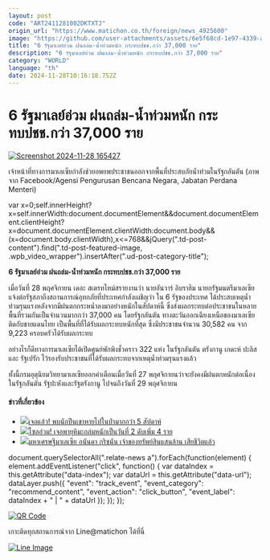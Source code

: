 ```yaml
---
layout: post
code: "ART2411281002DKTXTJ"
origin_url: "https://www.matichon.co.th/foreign/news_4925600"
image: "https://github.com/user-attachments/assets/6e5f68cd-1e97-4339-a411-ba471ca0e74f"
title: "6 รัฐมาเลย์อ่วม ฝนถล่ม-น้ำท่วมหนัก กระทบปชช.กว่า 37,000 ราย"
description: "6 รัฐมาเลย์อ่วม ฝนถล่ม-น้ำท่วมหนัก กระทบปชช.กว่า 37,000 ราย"
category: "WORLD"
language: "th"
date: 2024-11-28T10:16:18.752Z
---
```


# 6 รัฐมาเลย์อ่วม ฝนถล่ม-น้ำท่วมหนัก กระทบปชช.กว่า 37,000 ราย

[![](https://www.matichon.co.th/wp-content/uploads/2024/11/Screenshot-2024-11-28-165427.png "Screenshot 2024-11-28 165427")](https://www.matichon.co.th/wp-content/uploads/2024/11/Screenshot-2024-11-28-165427.png)

เจ้าหน้าที่ทางการมาเลเซียกำลังช่วยอพยพประชาชนออกจากพื้นที่ประสบภัยน้ำท่วมในรัฐกลันตัน (ภาพจาก Facebook/Agensi Pengurusan Bencana Negara, Jabatan Perdana Menteri)

var x=0;self.innerHeight?x=self.innerWidth:document.documentElement&&document.documentElement.clientHeight?x=document.documentElement.clientWidth:document.body&&(x=document.body.clientWidth),x<=768&&jQuery(".td-post-content").find(".td-post-featured-image, .wpb\_video\_wrapper").insertAfter(".ud-post-category-title");

**6 รัฐมาเลย์อ่วม ฝนถล่ม-น้ำท่วมหนัก กระทบปชช.กว่า 37,000 ราย**

เมื่อวันที่ 28 พฤศจิกายน เดอะ สเตรทไทม์สรายงานว่า นายอันวาร์ อิบราฮิม นายกรัฐมนตรีมาเลเซีย แจ้งต่อรัฐสภาถึงสถานการณ์อุทกภัยที่ประเทศกำลังเผชิญว่า ใน 6 รัฐของประเทศ ได้ประสบเหตุน้ำท่วมรุนแรงหลังจากมีฝนตกกระหน่ำลงมาอย่างหนักในสัปดาห์นี้ ซึ่งส่งผลกระทบต่อประชาชนในหลายพื้นที่รวมกันเป็นจำนวนมากกว่า 37,000 คน โดยรัฐกลันตัน ทางตะวันออกเฉียงเหนือของมาเลเซียติดกับชายแดนไทย เป็นพื้นที่ที่ได้รับผลกระทบหนักที่สุด ซึ่งมีประชาชนจำนวน 30,582 คน จาก 9,223 ครอบครัวได้รับผลกระทบ

อย่างไรก็ดีทางการมาเลเซียได้เปิดศูนย์พักพิงชั่วคราว 322 แห่ง ในรัฐกลันตัน ตรังกานู เกดะห์ ปะลิส และ รัฐเปรัก ไว้รองรับประชาชนที่ได้รับผลกระทบจากเหตุน้ำท่วมรุนแรงแล้ว

ทั้งนี้กรมอุตุนิยมวิทยามาเลเซียออกคำเตือนเมื่อวันที่ 27 พฤศจิกายนว่าจะยังคงมีฝนตกหนักต่อเนื่องในรัฐกลันตัน รัฐปะหังและรัฐตรังกานู ไปจนถึงวันที่ 29 พฤศจิกายน

#### ข่าวที่เกี่ยวข้อง

*   [![](https://www.matichon.co.th/wp-content/uploads/2024/11/728-hiker.jpg)เจอแล้ว! พบนักปืนเขาหายไปในป่ามากกว่า 5 สัปดาห์](https://www.matichon.co.th/foreign/news_4925489)
*   [![](https://www.matichon.co.th/wp-content/uploads/2024/11/728-AFP__20241127__36ND9EN__v3__HighRes__TopshotSkoreaWeatherSnow.jpg)โซลอ่วม! เจอพายุหิมะถล่มหนักเป็นวันที่ 2 ดับเพิ่ม 4 ราย](https://www.matichon.co.th/foreign/news_4925441)
*   [![](https://www.matichon.co.th/wp-content/uploads/2024/11/5656328.jpg)มหาเศรษฐีมาเลเซีย อนันดา กริชนัน เจ้าของทรัพย์สินแสนล้าน เสียชีวิตแล้ว](https://www.matichon.co.th/foreign/news_4925363)

document.querySelectorAll(".relate-news a").forEach(function(element) { element.addEventListener("click", function() { var dataIndex = this.getAttribute("data-index"); var dataUrl = this.getAttribute("data-url"); dataLayer.push({ "event": "track\_event", "event\_category": "recommend\_content", "event\_action": "click\_button", "event\_label": dataIndex + " | " + dataUrl }); }); });

[![QR Code](https://www.matichon.co.th/wp-content/uploads/2023/07/wob1371z.jpg)](https://lin.ee/ht0nDxX)

เกาะติดทุกสถานการณ์จาก Line@matichon ได้ที่นี่

[![Line Image](https://www.matichon.co.th/wp-content/uploads/2023/07/th.png)](https://lin.ee/ht0nDxX)